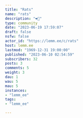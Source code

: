 ```yaml
---
title: "Rats" 
name: "rats"
description: "❤️🐀"
type: community
date: "2023-06-19 17:59:07"
draft: false
nsfw: false
actor_id: "https://lemm.ee/c/rats"
host: lemm.ee
lastmod: "1969-12-31 19:00:00"
published: "2023-06-10 02:54:59"
subscribers: 32
posts: 3
comments: 5
weight: 3
dau: 1
wau: 5
mau: 5
instances:
- "lemm_ee"
tags: 
- "lemm_ee"

---
```

